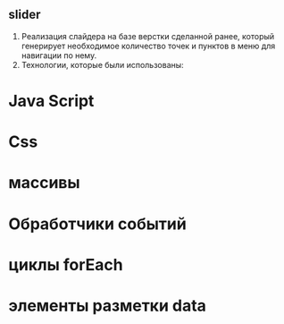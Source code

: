 ## slider

1. Реализация слайдера на базе верстки сделанной ранее, который генерирует необходимое количество точек и пунктов в меню для навигации по нему.
2. Технологии, которые были использованы:

# Java Script

# Css

# массивы

# Обработчики событий

# циклы forEach

# элементы разметки data
